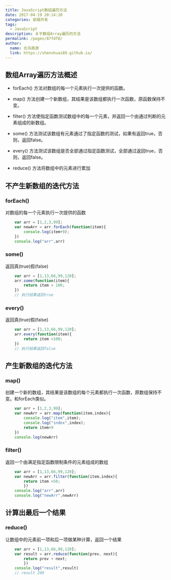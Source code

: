 ```yaml
---
title: JavaScript数组遍历方法
date: 2017-04-19 20:14:20
categories: 前端开发
tags: 
  - JavaScript
description: 关于数组Array遍历的方法
permalink: /pages/87fdf8/
author: 
  name: 北鸟南游
  link: https://shenshuai89.github.io/
---
```


## 数组Array遍历方法概述

* forEach() 方法对数组的每一个元素执行一次提供的函数。

* map() 方法创建一个新数组，其结果是该数组都执行一次函数，原函数保持不变。

* filter() 方法使指定函数测试数组中的每一个元素，并返回一个由通过判断的元素组成的新数组。

* some() 方法测试该数组有元素通过了指定函数的测试，如果有返回true，否则，返回false。

* every() 方法测试该数组是否全部通过指定函数测试，全部通过返回true，否则，返回false。

* reduce() 方法将数组中的元素进行累加

## 不产生新数组的迭代方法

### forEach()
对数组的每一个元素执行一次提供的函数
``` javascript
	var arr = [1,2,3,99];
	var newArr = arr.forEach(function(item){
		console.log(item+9);
	})
	console.log("arr",arr)
```

### some()
返回真(true)假(false)
``` javascript
	var arr = [1,13,66,99,120];
	arr.some(function(item){
		return item > 100;
	})
	// 执行结果返回true
```

### every()
返回真(true)假(false)
``` javascript
	var arr = [1,13,66,99,120];
	arr.every(function(item){
		return item >100;
	})
	// 执行结果返回false
```


## 产生新数组的迭代方法
### map()
创建一个新的数组，其结果是该数组的每个元素都执行一次函数，原数组保持不变。和forEach类似。

``` javascript
	var arr = [1,2,3,99];
	var newArr = arr.map(function(item,index){
		console.log("item",item);
		console.log("index",index);
		return item+9
	})
	console.log(newArr)

```

### filter()
返回一个由满足指定函数限制条件的元素组成的数组
``` javascript
	var arr = [1,13,66,99,120];
	var newArr = arr.filter(function(item,index){
		return item >50;
		})
	console.log("arr",arr)
	console.log("newArr",newArr)
```

## 计算出最后一个结果
### reduce()
让数组中的元素前一项和后一项做某种计算，返回一个结果
``` javascript
	var arr = [1,13,66,99,120];
	var result = arr.reduce(function(prev, next){
		return prev + next;
		})
	console.log("result",result)
	// result 299
```
